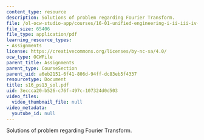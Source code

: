```yaml
---
content_type: resource
description: Solutions of problem regarding Fourier Transform.
file: /ol-ocw-studio-app/courses/16-01-unified-engineering-i-ii-iii-iv-fall-2005-spring-2006/3eccca20b526c76f497c107324d0d503_s16_ps13_sol.pdf
file_size: 65406
file_type: application/pdf
learning_resource_types:
- Assignments
license: https://creativecommons.org/licenses/by-nc-sa/4.0/
ocw_type: OCWFile
parent_title: Assignments
parent_type: CourseSection
parent_uid: a6eb2151-6f41-806d-94ff-dc83eb5f4337
resourcetype: Document
title: s16_ps13_sol.pdf
uid: 3eccca20-b526-c76f-497c-107324d0d503
video_files:
  video_thumbnail_file: null
video_metadata:
  youtube_id: null
---
```

Solutions of problem regarding Fourier Transform.